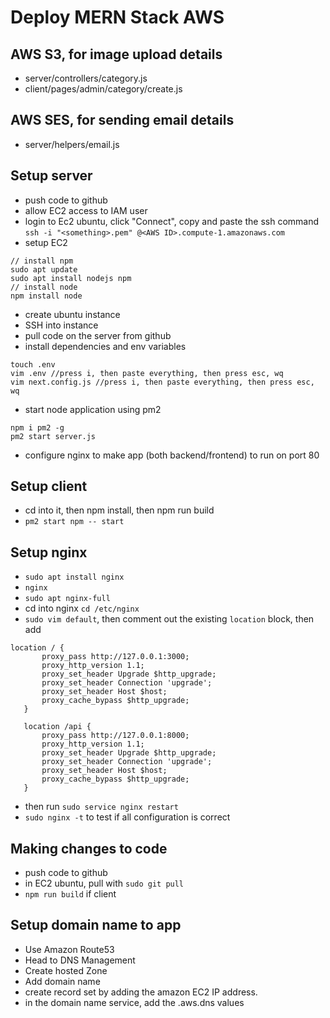 # Deploy MERN Stack AWS

## AWS S3, for image upload details
- server/controllers/category.js
- client/pages/admin/category/create.js

## AWS SES, for sending email details
- server/helpers/email.js

## Setup server
- push code to github
- allow EC2 access to IAM user
- login to Ec2 ubuntu, click "Connect", copy and paste the ssh command `ssh -i "<something>.pem" @<AWS ID>.compute-1.amazonaws.com`
- setup EC2
```
// install npm
sudo apt update
sudo apt install nodejs npm
// install node
npm install node
```
- create ubuntu instance
- SSH into instance
- pull code on the server from github
- install dependencies and env variables
```
touch .env
vim .env //press i, then paste everything, then press esc, wq
vim next.config.js //press i, then paste everything, then press esc, wq
```
- start node application using pm2
```
npm i pm2 -g
pm2 start server.js
```
- configure nginx to make app (both backend/frontend) to run on port 80

## Setup client
- cd into it, then npm install, then npm run build
- `pm2 start npm -- start`

## Setup nginx
- `sudo apt install nginx`
- `nginx`
- `sudo apt nginx-full`
- cd into nginx `cd /etc/nginx`
- `sudo vim default`, then comment out the existing `location` block, then add
```
location / {
       proxy_pass http://127.0.0.1:3000;
       proxy_http_version 1.1;
       proxy_set_header Upgrade $http_upgrade;
       proxy_set_header Connection 'upgrade';
       proxy_set_header Host $host;
       proxy_cache_bypass $http_upgrade;
   }
 
   location /api {
       proxy_pass http://127.0.0.1:8000;
       proxy_http_version 1.1;
       proxy_set_header Upgrade $http_upgrade;
       proxy_set_header Connection 'upgrade';
       proxy_set_header Host $host;
       proxy_cache_bypass $http_upgrade;
   }
```
- then run `sudo service nginx restart`
- `sudo nginx -t` to test if all configuration is correct

## Making changes to code
- push code to github
- in EC2 ubuntu, pull with `sudo git pull`
- `npm run build` if client

## Setup domain name to app
- Use Amazon Route53
- Head to DNS Management
- Create hosted Zone
- Add domain name
- create record set by adding the amazon EC2 IP address.
- in the domain name service, add the .aws.dns values